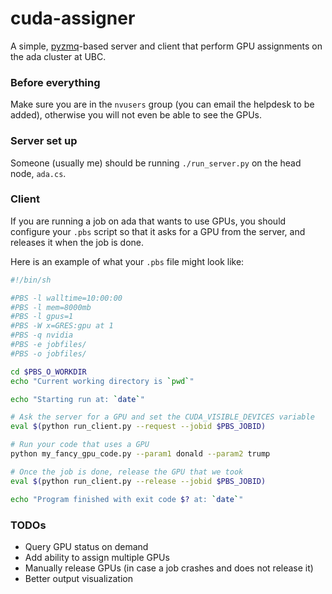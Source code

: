 # cuda-assigner

A simple, [pyzmq](https://github.com/zeromq/pyzmq)-based server and client that perform GPU assignments on the ada cluster at UBC.

### Before everything

Make sure you are in the `nvusers` group (you can email the helpdesk to be added), otherwise you will not even be able to see the GPUs.

### Server set up

Someone (usually me) should be running `./run_server.py` on the head node, `ada.cs`.

### Client

If you are running a job on ada that wants to use GPUs, you should configure your `.pbs` script so that it asks for a GPU from the server, and releases it when the job is done.

Here is an example of what your `.pbs` file might look like:

```bash
#!/bin/sh

#PBS -l walltime=10:00:00
#PBS -l mem=8000mb
#PBS -l gpus=1
#PBS -W x=GRES:gpu at 1
#PBS -q nvidia
#PBS -e jobfiles/
#PBS -o jobfiles/

cd $PBS_O_WORKDIR
echo "Current working directory is `pwd`"

echo "Starting run at: `date`"

# Ask the server for a GPU and set the CUDA_VISIBLE_DEVICES variable
eval $(python run_client.py --request --jobid $PBS_JOBID)

# Run your code that uses a GPU
python my_fancy_gpu_code.py --param1 donald --param2 trump

# Once the job is done, release the GPU that we took
eval $(python run_client.py --release --jobid $PBS_JOBID)

echo "Program finished with exit code $? at: `date`"
```

### TODOs

* Query GPU status on demand
* Add ability to assign multiple GPUs
* Manually release GPUs (in case a job crashes and does not release it)
* Better output visualization
